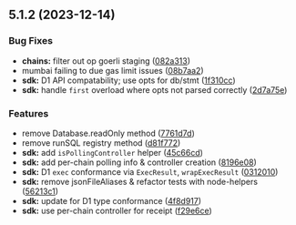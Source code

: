 ## 5.1.2 (2023-12-14)

### Bug Fixes

- **chains:** filter out op goerli staging ([082a313](https://github.com/tablelandnetwork/tableland-js/commit/082a31346b60c7cc67b24b21e0eb8c3a9c73213f))
- mumbai failing to due gas limit issues ([08b7aa2](https://github.com/tablelandnetwork/tableland-js/commit/08b7aa2f26102e71d598798884c92001d3af3268))
- **sdk:** D1 API compatability; use opts for db/stmt ([1f310cc](https://github.com/tablelandnetwork/tableland-js/commit/1f310cc1f2025d182a698382adfdae271508220e))
- **sdk:** handle `first` overload where opts not parsed correctly ([2d7a75e](https://github.com/tablelandnetwork/tableland-js/commit/2d7a75e984d1a102d8956fdb4d345efb94a299cd))

### Features

- remove Database.readOnly method ([7761d7d](https://github.com/tablelandnetwork/tableland-js/commit/7761d7de1b7ac8909a315713cc9d2997fb712e86))
- remove runSQL registry method ([d81f772](https://github.com/tablelandnetwork/tableland-js/commit/d81f772c5d1e3d55faa40c64f57de680dc6e00a6))
- **sdk:** add `isPollingController` helper ([45c66cd](https://github.com/tablelandnetwork/tableland-js/commit/45c66cd0f7a779dbb4515e01a118d6f152a05d67))
- **sdk:** add per-chain polling info & controller creation ([8196e08](https://github.com/tablelandnetwork/tableland-js/commit/8196e08edff5037fd372969ed0da204a127afa5c))
- **sdk:** D1 `exec` conformance via `ExecResult`, `wrapExecResult` ([0312010](https://github.com/tablelandnetwork/tableland-js/commit/0312010899de4b0bafa48140b1c9ca308df6d51c))
- **sdk:** remove jsonFileAliases & refactor tests with node-helpers ([56213c1](https://github.com/tablelandnetwork/tableland-js/commit/56213c1ecc8cdac5987c138e3244724be99e7085))
- **sdk:** update for D1 type conformance ([4f8d917](https://github.com/tablelandnetwork/tableland-js/commit/4f8d9174f9a6d00ab9d44bdb6d0b57ea46ee9a18))
- **sdk:** use per-chain controller for receipt ([f29e6ce](https://github.com/tablelandnetwork/tableland-js/commit/f29e6ce497933d980762ce852f89b93b75cf5afb))
